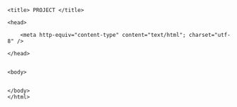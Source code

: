   
 <html>
	
	<title> PROJECT </title>
	
	<head>
	
		<meta http-equiv="content-type" content="text/html"; charset="utf-8" />
		 
	</head>
			  
			 
	<body>
    
    
    </body>
    </html>
    
			 